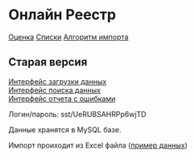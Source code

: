 Онлайн Реестр
=============

[Оценка](Estimate.md) [Списки](Entities.md) [Алгоритм импорта](XslxImport.md)

Старая версия
-------------

[Интерфейс загрузки данных](https://reestr.mybestcard.com/sst)  
[Интерфейс поиска данных](https://reestr.mybestcard.com/branch)  
[Интерфейс отчета с ошибками](https://reestr.mybestcard.com/report)  

Логин/пароль: sst/UeRUBSAHRPp6wjTD

Данные хранятся в MySQL базе.

Импорт проиходит из Excel файла ([пример данных](../data-example.rar))
